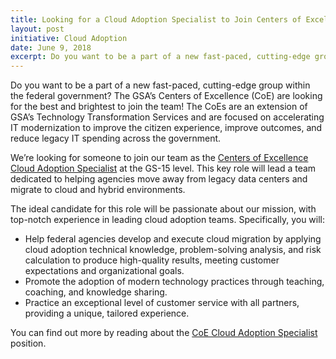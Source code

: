 ```yaml
---
title: Looking for a Cloud Adoption Specialist to Join Centers of Excellence
layout: post
initiative: Cloud Adoption
date: June 9, 2018
excerpt: Do you want to be a part of a new fast-paced, cutting-edge group within the federal government? The GSA’s Centers of Excellence (CoE) are looking for the best and brightest to join the team!
---
```


Do you want to be a part of a new fast-paced, cutting-edge group within the federal government? The GSA’s Centers of Excellence (CoE) are looking for the best and brightest to join the team! The CoEs are an extension of GSA’s Technology Transformation Services and are focused on accelerating IT modernization to improve the citizen experience, improve outcomes, and reduce legacy IT spending across the government.

We’re looking for someone to join our team as the <a href="https://www.usajobs.gov/GetJob/ViewDetails/501933500">Centers of Excellence Cloud Adoption Specialist</a> at the GS-15 level. This key role will lead a team dedicated to helping agencies move away from legacy data centers and migrate to cloud and hybrid environments.

The ideal candidate for this role will be passionate about our mission, with top-notch experience in leading cloud adoption teams. Specifically, you will:

- Help federal agencies develop and execute cloud migration by applying cloud adoption technical knowledge, problem-solving analysis, and risk calculation to produce high-quality results, meeting customer expectations and organizational goals.
- Promote the adoption of modern technology practices through teaching, coaching, and knowledge sharing.
- Practice an exceptional level of customer service with all partners, providing a unique, tailored experience.

You can find out more by reading about the <a href="https://join.tts.gsa.gov/join/upcoming-CoE-cloud-adoption-specialist/">CoE Cloud Adoption Specialist</a> position.</p>
